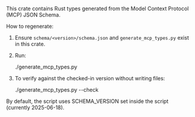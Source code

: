 This crate contains Rust types generated from the Model Context Protocol (MCP) JSON Schema.

How to regenerate:

1) Ensure `schema/<version>/schema.json` and `generate_mcp_types.py` exist in this crate.
2) Run:

   ./generate_mcp_types.py

3) To verify against the checked-in version without writing files:

   ./generate_mcp_types.py --check

By default, the script uses SCHEMA_VERSION set inside the script (currently 2025-06-18).

